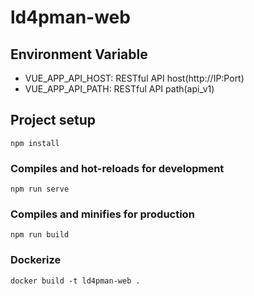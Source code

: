 # ld4pman-web

## Environment Variable
* VUE_APP_API_HOST: RESTful API host(http://IP:Port)
* VUE_APP_API_PATH: RESTful API path(api_v1)

## Project setup
```
npm install
```

### Compiles and hot-reloads for development
```
npm run serve
```

### Compiles and minifies for production
```
npm run build
```

### Dockerize
```
docker build -t ld4pman-web .
```


